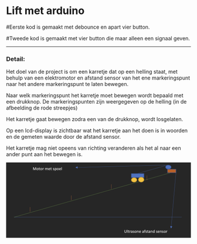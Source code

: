# Lift met arduino

#Eerste kod is gemaakt met debounce en apart vier button.

#Tweede kod is gemaakt met vier button die maar alleen een signaal geven.

___

### Detail:

Het doel van de project is om een karretje dat op een helling staat, met behulp van een elektromotor en afstand sensor van het ene markeringspunt naar het andere markeringspunt te laten bewegen.

Naar welk markeringspunt het karretje moet bewegen wordt bepaald met een drukknop. De markeringspunten zijn weergegeven op de helling (in de afbeelding de rode streepjes)

Het karretje gaat bewegen zodra een van de drukknop,  wordt losgelaten.

Op een lcd-display is zichtbaar wat het karretje aan het doen is in woorden en de gemeten waarde door de afstand sensor.

Het karretje mag niet opeens van richting veranderen als het al naar een ander punt aan het bewegen is.

![schema van lift](./schema-van-lift.png)